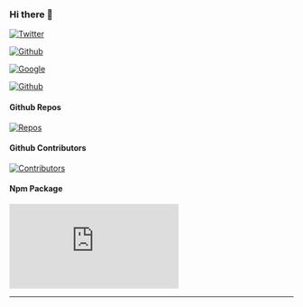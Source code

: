 ### Hi there 👋

[![Twitter](https://badging.tk//static/USAing/555?opacity=1&icon=twitter&iconcolor=3bc8f4)](https://badging.tk)

[![Github](https://badging.tk/static/USAing/555?opacity=1&icon=github&iconcolor=3bc8f4)](https://badging.tk)

[![Google](https://badging.tk/static/USAing%40gmail.com/2196f3?opacity=1&icon=google&iconcolor=dc4a3d)](https://badging.tk)

[![Github](https://badging.tk/static/1FYbZECgs3V3zRx6P7yAu2nCDXP2DHpwt8/55A?opacity=1&icon=bitcoin&iconcolor=F9A136)](https://badging.tk)

#### Github Repos

[![Repos](https://badging.tk/github/repos/USAing/QRCode)](https://badging.tk)

#### Github Contributors

[![Contributors](https://badging.tk/github/contributors/yakeing/QRCode)](https://badging.tk)

#### Npm Package

[![Contributors](https://badging.tk/npm/package/https.js)](https://badging.tk)

---
